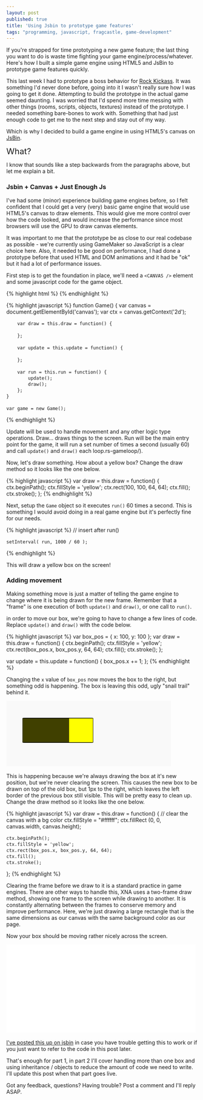 ```yaml
---
layout: post
published: true
title: 'Using Jsbin to prototype game features'
tags: "programming, javascript, fragcastle, game-development"
---
```


If you're strapped for time prototyping a new game feature[;](http://www.youtube.com/watch?v=M94ii6MVilw) the last thing you want to do is waste time fighting your game engine/process/whatever. Here's how I built a simple game engine using HTML5 and JsBin to prototype game features quickly.

This last week I had to prototype a boss behavior for [Rock Kickass](http://rockkickass.com). It was something I'd never done before, going into it I wasn't really sure how I was going to get it done. Attempting to build the prototype in the actual game seemed daunting. I was worried that I'd spend more time messing with other things (rooms, scripts, objects, textures) instead of the prototype. I needed something bare-bones to work with. Something that had just enough code to get me to the next step and stay out of my way.

Which is why I decided to build a game engine in using HTML5's canvas on [JsBin](http://jsbin.com).

<span style="font-size: 22px">What?</span>

I know that sounds like a step backwards from the paragraphs above, but let me explain a bit.

### Jsbin + Canvas + Just Enough Js
I've had some (minor) experience building game engines before, so I felt confident that I could get a very (very) basic game engine that would use HTML5's canvas to draw elements. This would give me more control over how the code looked, and would increase the performance since most browsers will use the GPU to draw canvas elements.

It was important to me that the prototype be as close to our real codebase as possible - we're currently using GameMaker so JavaScript is a clear choice here. Also, it needed to be good on performance, I had done a prototype before that used HTML and DOM animations and it had be "ok" but it had a lot of performance issues.

First step is to get the foundation in place, we'll need a `<CANVAS />` element and some javascript code for the game object.

{% highlight html %}
    <!DOCTYPE html>
    <html>
        <body>
            <canvas id="canvas" height="480" width="640"></canvas>
        </body>
    </html>
{% endhighlight %}

{% highlight javascript %}
    function Game() {
        var canvas = document.getElementById('canvas');
        var ctx = canvas.getContext('2d');

        var draw = this.draw = function() {

        };

        var update = this.update = function() {

        };

        var run = this.run = function() {
            update();
            draw();
        };
    }

    var game = new Game();
{% endhighlight %}

Update will be used to handle movement and any other logic type operations. Draw... draws things to the screen. Run will be the main entry point for the game, it will run a set number of times a second (usually 60) and call `update()` and `draw()` each loop.rs-gameloop/).

Now, let's draw something. How about a yellow box? Change the draw method so it looks like the one below.

{% highlight javascript %}
    var draw = this.draw = function() {
        ctx.beginPath();
        ctx.fillStyle = 'yellow';
        ctx.rect(100, 100, 64, 64);
        ctx.fill();
        ctx.stroke();
    };
{% endhighlight %}

Next, setup the `Game` object so it executes `run()` 60 times a second. This is something I would avoid doing in a real game engine but it's perfectly fine for our needs.

{% highlight javascript %}
    // insert after run()

    setInterval( run, 1000 / 60 );
{% endhighlight %}

This will draw a yellow box on the screen!


### Adding movement

Making something move is just a matter of telling the game engine to change where it is being drawn for the new frame. Remember that a "frame" is one execution of both `update()` and `draw()`, or one call to `run()`.

in order to move our box, we're going to have to change a few lines of code. Replace `update()` and `draw()` with the code below.

{% highlight javascript %}
var box_pos = { x: 100, y: 100 };
var draw = this.draw = function() {
    ctx.beginPath();
    ctx.fillStyle = 'yellow';
    ctx.rect(box_pos.x, box_pos.y, 64, 64);
    ctx.fill();
    ctx.stroke();
};

var update = this.update = function() {
    box_pos.x += 1;
};
{% endhighlight %}

Changing the `x` value of `box_pos` now moves the box to the right, but something odd is happening. The box is leaving this odd, ugly "snail trail" behind it.

![A square that is leaving a dark trail behind it. It looks ugly, terrifying but still a little familiar. Like you've met before. Maybe he was that guy you danced with on thursday when you told your friends you were tired but you went to that seedy dive bar in south boston to live a little. He never called.](/assets/posts/game-proto-1/snail.png)

This is happening because we're always drawing the box at it's new position, but we're never clearing the screen. This causes the new box to be drawn on top of the old box, but 1px to the right, which leaves the left border of the previous box still visible. This will be pretty easy to clean up. Change the draw method so it looks like the one below.

{% highlight javascript %}
var draw = this.draw = function() {
    // clear the canvas with a bg color
    ctx.fillStyle = "#ffffff";
    ctx.fillRect (0, 0, canvas.width, canvas.height);

    ctx.beginPath();
    ctx.fillStyle = 'yellow';
    ctx.rect(box_pos.x, box_pos.y, 64, 64);
    ctx.fill();
    ctx.stroke();
};
{% endhighlight %}

Clearing the frame before we draw to it is a standard practice in game engines. There are other ways to handle this, XNA uses a two-frame draw method, showing one frame to the screen while drawing to another. It is constantly alternating between the frames to conserve memory and improve performance. Here, we're just drawing a large rectangle that is the same dimensions as our canvas with the same background color as our page.

Now your box should be moving rather nicely across the screen.

![A square that is moving innocently across the screen from the left to the right as all god-fearing, tax-paying squares do.](/assets/posts/game-proto-1/box-moving-1.gif)

[I've posted this up on jsbin](http://jsbin.com/iPOzAJa/4/edit) in case you have trouble getting this to work or if you just want to refer to the code in this post later.

That's enough for part 1, in part 2 I'll cover handling more than one box and using inheritance / objects to reduce the amount of code we need to write. I'll update this post when that part goes live.

Got any feedback, questions? Having trouble? Post a comment and I'll reply ASAP.
